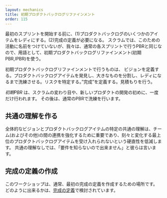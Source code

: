 ```yaml
---
layout: mechanics
title: 初期プロダクトバックログリファインメント
order: 115
---
```


<!---
Before you start your first Sprint, you need (1) a Product Backlog with some ready items, and (2) a Definition of Done. Scrum doesn’t name the activity for this, but we’ll use the term initial Product Backlog Refinement (initial PBR, IPBR), because it is similar to regular PBR each Sprint.
--->
最初のスプリントを開始する前に、(1)プロダクトバックログのいくつかのアイテムをレディにする。(2)完成の定義が必要になる。
スクラムでは、このための活動に名前をつけていないが、我々は、通常の各スプリントで行うPBRと同じなので、用語として、初期プロダクトバックログリファインメント(初期PBR,IPBR)を使う。

<!---
Typical activities include defining a vision, discovering Product Backlog items, splitting large items, refining items until ready, identifying risks, defining “done”, and estimating.
--->
初期プロダクトバックログリファインメントで行うものは、
ビジョンを定義する。プロダクトバックログアイテムを発見し、大きなものを分割し、レディになるまで洗練させる。リスクを特定する。”完成”を定義する。見積もりを行う。

<!---
*Initial PBR* is done once and only once for a product—when you first transition to Scrum or when you start a new product. Subsequently, refinement is done in regular PBR.
--->
*初期PBR* は、スクラムの変わり目や、新しいプロダクトの開発の初めに、一度だけ行われます。
その後は、通常のPBRで洗練を行います。

<!---
## Create a shared understanding
--->
## 共通の理解を作る

<!---
Shared understanding of both the overall vision and specific items is important to enhance cooperation between the Teams (and others), and to reduce the inflexibility of Teams not being able to accept the ever-changing highest-order items—because without shared understanding they will say, “we can’t do that because we don’t know the requirements.”
--->
全体的なビジョンとプロダクトバックログアイテムの特定の共通の理解は、チーム(およびその他)の間の連携を強化するために重要であり、刻々と変化する最上位のプロダクトバックログアイテムを受け入れられないという硬直性を低減します。
共通の理解なしでは、「要件を知らないので出来ません」と彼らは言います。

<!---
## Create Definition of Done
--->
## 完成の定義の作成

<!---
This workshop is usually the place to create the initial Definition of Done. How this can be done is explored in the [Definition of Done section](definition-of-done.html)
--->
このワークショップは、通常、最初の完成の定義を作成するための場所です。
どのように出来るかは、[完成の定義](definition-of-done.jp.html)で検討されています。

